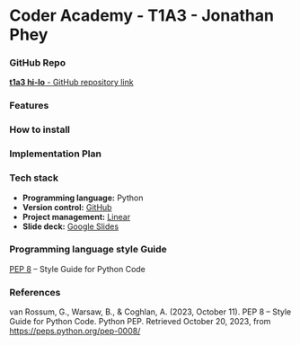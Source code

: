 # Coder Academy - T1A3 - Jonathan Phey

### GitHub Repo
[**t1a3 hi-lo** - GitHub repository link](https://github.com/jjjjjjpppppp/t1a3-hi-lo)

### Features

### How to install

### Implementation Plan

### Tech stack

- **Programming language:** Python
- **Version control:** [GitHub](https://github.com/jjjjjjpppppp/)
- **Project management:** [Linear](https://linear.app/)
- **Slide deck:** [Google Slides](https://workspace.google.com/intl/en/products/slides/)

### Programming language style Guide
[PEP 8](https://peps.python.org/pep-0008/) – Style Guide for Python Code 

### References

van Rossum, G., Warsaw, B., & Coghlan, A. (2023, October 11). PEP 8 – Style Guide for Python Code. Python PEP. Retrieved October 20, 2023, from https://peps.python.org/pep-0008/
